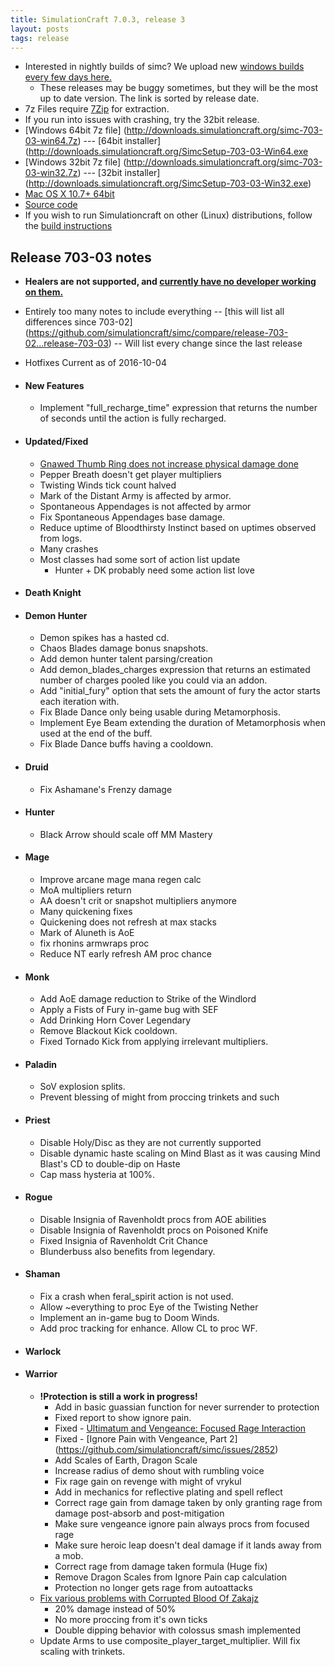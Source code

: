 ```yaml
---
title: SimulationCraft 7.0.3, release 3
layout: posts
tags: release
---
```

* Interested in nightly builds of simc? We upload new [windows builds every few days here.](http://downloads.simulationcraft.org/?C=M;O=D)
  * These releases may be buggy sometimes, but they will be the most up to date version. The link is sorted by release date. 
* 7z Files require [7Zip](http://www.7-zip.org/) for extraction.
* If you run into issues with crashing, try the 32bit release.
* [Windows 64bit 7z file] (http://downloads.simulationcraft.org/simc-703-03-win64.7z) ---  [64bit installer] (http://downloads.simulationcraft.org/SimcSetup-703-03-Win64.exe
* [Windows 32bit 7z file] (http://downloads.simulationcraft.org/simc-703-03-win32.7z) ---  [32bit installer] (http://downloads.simulationcraft.org/SimcSetup-703-03-Win32.exe)
* [Mac OS X 10.7+ 64bit](http://downloads.simulationcraft.org/simc-703-03-osx-x86.dmg)
* [Source code](https://github.com/simulationcraft/simc/archive/release-703-03.zip)
* If you wish to run Simulationcraft on other (Linux) distributions, follow the [build instructions](https://github.com/simulationcraft/simc/wiki/HowToBuild)

## Release 703-03 notes
  * **Healers are not supported, and [currently have no developer working on them.](https://github.com/simulationcraft/simc#how-can-i-contribute)**
  * Entirely too many notes to include everything -- [this will list all differences since 703-02] (https://github.com/simulationcraft/simc/compare/release-703-02...release-703-03) -- Will list every change since the last release
  * Hotfixes Current as of 2016-10-04
* #### New Features
  * Implement "full_recharge_time" expression that returns the number of seconds until the action is fully recharged.
* #### Updated/Fixed
  * [Gnawed Thumb Ring does not increase physical damage done](https://github.com/simulationcraft/simc/issues/2848)
  * Pepper Breath doesn't get player multipliers
  * Twisting Winds tick count halved
  * Mark of the Distant Army is affected by armor.
  * Spontaneous Appendages is not affected by armor
  * Fix Spontaneous Appendages base damage.
  * Reduce uptime of Bloodthirsty Instinct based on uptimes observed from logs.
  * Many crashes 
  * Most classes had some sort of action list update
    * Hunter + DK probably need some action list love
* #### Death Knight

* #### Demon Hunter
  * Demon spikes has a hasted cd.
  * Chaos Blades damage bonus snapshots.
  * Add demon hunter talent parsing/creation
  * Add demon_blades_charges expression that returns an estimated number of charges pooled like you could via an addon.
  * Add "initial_fury" option that sets the amount of fury the actor starts each iteration with.
  * Fix Blade Dance only being usable during Metamorphosis.
  * Implement Eye Beam extending the duration of Metamorphosis when used at the end of the buff.
  * Fix Blade Dance buffs having a cooldown.

* #### Druid
  * Fix Ashamane's Frenzy damage
* #### Hunter
  * Black Arrow should scale off MM Mastery
* #### Mage
  * Improve arcane mage mana regen calc
  * MoA multipliers return
  * AA doesn't crit or snapshot multipliers anymore
  * Many quickening fixes
  * Quickening does not refresh at max stacks
  * Mark of Aluneth is AoE
  * fix rhonins armwraps proc
  * Reduce NT early refresh AM proc chance
* #### Monk
  * Add AoE damage reduction to Strike of the Windlord
  * Apply a Fists of Fury in-game bug with SEF
  * Add Drinking Horn Cover Legendary
  * Remove Blackout Kick cooldown.
  * Fixed Tornado Kick from applying irrelevant multipliers.
* #### Paladin
  * SoV explosion splits.
  * Prevent blessing of might from proccing trinkets and such
* #### Priest
  * Disable Holy/Disc as they are not currently supported
  * Disable dynamic haste scaling on Mind Blast as it was causing Mind Blast's CD to double-dip on Haste
  * Cap mass hysteria at 100%.
* #### Rogue
  * Disable Insignia of Ravenholdt procs from AOE abilities
  * Disable Insignia of Ravenholdt procs on Poisoned Knife
  * Fixed Insignia of Ravenholdt Crit Chance
  * Blunderbuss also benefits from legendary.
* #### Shaman
  * Fix a crash when feral_spirit action is not used.
  * Allow ~everything to proc Eye of the Twisting Nether
  * Implement an in-game bug to Doom Winds.
  * Add proc tracking for enhance. Allow CL to proc WF.
* #### Warlock

* #### Warrior
  * **!Protection is still a work in progress!**
    * Add in basic guassian function for never surrender to protection
    * Fixed report to show ignore pain.
    * Fixed - [Ultimatum and Vengeance: Focused Rage Interaction](https://github.com/simulationcraft/simc/issues/2834)
    * Fixed - [Ignore Pain with Vengeance, Part 2] (https://github.com/simulationcraft/simc/issues/2852)
    * Add Scales of Earth, Dragon Scale
    * Increase radius of demo shout with rumbling voice
    * Fix rage gain on revenge with might of vrykul
    * Add in mechanics for reflective plating and spell reflect
    * Correct rage gain from damage taken by only granting rage from damage post-absorb and post-mitigation
    * Make sure vengeance ignore pain always procs from focused rage
    * Make sure heroic leap doesn't deal damage if it lands away from a mob.
    * Correct rage from damage taken formula (Huge fix)
    * Remove Dragon Scales from Ignore Pain cap calculation
    * Protection no longer gets rage from autoattacks
  * [Fix various problems with Corrupted Blood Of Zakajz](https://github.com/simulationcraft/simc/issues/2872)
    * 20% damage instead of 50%
    * No more proccing from it's own ticks
    * Double dipping behavior with colossus smash implemented
  * Update Arms to use composite_player_target_multiplier. Will fix scaling with trinkets.



